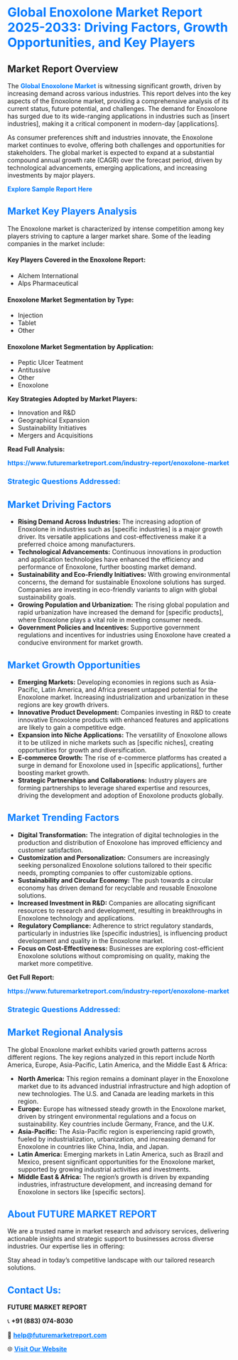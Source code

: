 <h1 style="color: #007BFF;">Global Enoxolone Market Report 2025-2033: Driving Factors, Growth Opportunities, and Key Players</h1>

<section id="overview">
<h2>Market Report Overview</h2>
<p>The <a href="https://www.futuremarketreport.com/industry-report/enoxolone-market" style="color: #007BFF; text-decoration: none;"><strong>Global Enoxolone Market</strong></a> is witnessing significant growth, driven by increasing demand across various industries. This report delves into the key aspects of the Enoxolone market, providing a comprehensive analysis of its current status, future potential, and challenges. The demand for Enoxolone has surged due to its wide-ranging applications in industries such as [insert industries], making it a critical component in modern-day [applications].</p>
<p>As consumer preferences shift and industries innovate, the Enoxolone market continues to evolve, offering both challenges and opportunities for stakeholders. The global market is expected to expand at a substantial compound annual growth rate (CAGR) over the forecast period, driven by technological advancements, emerging applications, and increasing investments by major players.</p>
</section>

<section id="overview">
<p><a href="https://www.futuremarketreport.com/request-sample/reportId=125835" style="color: #007BFF; text-decoration: none;"><strong>Explore Sample Report Here</strong></a></p>
</section>

<section id="key-players">
<h2 style="color: #007BFF;">Market Key Players Analysis</h2>
<p>The Enoxolone market is characterized by intense competition among key players striving to capture a larger market share. Some of the leading companies in the market include:</p>
<h4>Key Players Covered in the Enoxolone Report:</h4>
<ul><li>Alchem International</li><li>Alps Pharmaceutical</li></ul>
<h4>Enoxolone Market Segmentation by Type:</h4>
<ul><li>Injection</li><li>Tablet</li><li>Other</li></ul>

<h4>Enoxolone Market Segmentation by Application:</h4>
<ul><li>Peptic Ulcer Teatment</li><li>Antitussive</li><li>Other</li><li>Enoxolone</li></ul>
<p><strong>Key Strategies Adopted by Market Players:</strong></p>
<ul>
<li>Innovation and R&D</li>
<li>Geographical Expansion</li>
<li>Sustainability Initiatives</li>
<li>Mergers and Acquisitions</li>
</ul>
</section>

<section>
<p><strong>Read Full Analysis: </strong></p><a href="https://www.futuremarketreport.com/industry-report/enoxolone-market" style="color: #007BFF; text-decoration: none;"><strong>https://www.futuremarketreport.com/industry-report/enoxolone-market</strong></a>
<h3 style="color: #007BFF;">Strategic Questions Addressed:</h3>
</section>

<section id="driving-factors">
<h2 style="color: #007BFF;">Market Driving Factors</h2>
<ul>
<li><strong>Rising Demand Across Industries:</strong> The increasing adoption of Enoxolone in industries such as [specific industries] is a major growth driver. Its versatile applications and cost-effectiveness make it a preferred choice among manufacturers.</li>
<li><strong>Technological Advancements:</strong> Continuous innovations in production and application technologies have enhanced the efficiency and performance of Enoxolone, further boosting market demand.</li>
<li><strong>Sustainability and Eco-Friendly Initiatives:</strong> With growing environmental concerns, the demand for sustainable Enoxolone solutions has surged. Companies are investing in eco-friendly variants to align with global sustainability goals.</li>
<li><strong>Growing Population and Urbanization:</strong> The rising global population and rapid urbanization have increased the demand for [specific products], where Enoxolone plays a vital role in meeting consumer needs.</li>
<li><strong>Government Policies and Incentives:</strong> Supportive government regulations and incentives for industries using Enoxolone have created a conducive environment for market growth.</li>
</ul>
</section>

<section id="growth-opportunities">
<h2 style="color: #007BFF;">Market Growth Opportunities</h2>
<ul>
<li><strong>Emerging Markets:</strong> Developing economies in regions such as Asia-Pacific, Latin America, and Africa present untapped potential for the Enoxolone market. Increasing industrialization and urbanization in these regions are key growth drivers.</li>
<li><strong>Innovative Product Development:</strong> Companies investing in R&D to create innovative Enoxolone products with enhanced features and applications are likely to gain a competitive edge.</li>
<li><strong>Expansion into Niche Applications:</strong> The versatility of Enoxolone allows it to be utilized in niche markets such as [specific niches], creating opportunities for growth and diversification.</li>
<li><strong>E-commerce Growth:</strong> The rise of e-commerce platforms has created a surge in demand for Enoxolone used in [specific applications], further boosting market growth.</li>
<li><strong>Strategic Partnerships and Collaborations:</strong> Industry players are forming partnerships to leverage shared expertise and resources, driving the development and adoption of Enoxolone products globally.</li>
</ul>
</section>

<section id="trending-factors">
<h2 style="color: #007BFF;">Market Trending Factors</h2>
<ul>
<li><strong>Digital Transformation:</strong> The integration of digital technologies in the production and distribution of Enoxolone has improved efficiency and customer satisfaction.</li>
<li><strong>Customization and Personalization:</strong> Consumers are increasingly seeking personalized Enoxolone solutions tailored to their specific needs, prompting companies to offer customizable options.</li>
<li><strong>Sustainability and Circular Economy:</strong> The push towards a circular economy has driven demand for recyclable and reusable Enoxolone solutions.</li>
<li><strong>Increased Investment in R&D:</strong> Companies are allocating significant resources to research and development, resulting in breakthroughs in Enoxolone technology and applications.</li>
<li><strong>Regulatory Compliance:</strong> Adherence to strict regulatory standards, particularly in industries like [specific industries], is influencing product development and quality in the Enoxolone market.</li>
<li><strong>Focus on Cost-Effectiveness:</strong> Businesses are exploring cost-efficient Enoxolone solutions without compromising on quality, making the market more competitive.</li>
</ul>
</section>

<section>
<p><strong>Get Full Report: </strong></p><a href="https://www.futuremarketreport.com/industry-report/enoxolone-market" style="color: #007BFF; text-decoration: none;"><strong>https://www.futuremarketreport.com/industry-report/enoxolone-market</strong></a>
<h3 style="color: #007BFF;">Strategic Questions Addressed:</h3>
</section>


<section id="regional-analysis">
<h2 style="color: #007BFF;">Market Regional Analysis</h2>
<p>The global Enoxolone market exhibits varied growth patterns across different regions. The key regions analyzed in this report include North America, Europe, Asia-Pacific, Latin America, and the Middle East & Africa:</p>
<ul>
<li><strong>North America:</strong> This region remains a dominant player in the Enoxolone market due to its advanced industrial infrastructure and high adoption of new technologies. The U.S. and Canada are leading markets in this region.</li>
<li><strong>Europe:</strong> Europe has witnessed steady growth in the Enoxolone market, driven by stringent environmental regulations and a focus on sustainability. Key countries include Germany, France, and the U.K.</li>
<li><strong>Asia-Pacific:</strong> The Asia-Pacific region is experiencing rapid growth, fueled by industrialization, urbanization, and increasing demand for Enoxolone in countries like China, India, and Japan.</li>
<li><strong>Latin America:</strong> Emerging markets in Latin America, such as Brazil and Mexico, present significant opportunities for the Enoxolone market, supported by growing industrial activities and investments.</li>
<li><strong>Middle East & Africa:</strong> The region’s growth is driven by expanding industries, infrastructure development, and increasing demand for Enoxolone in sectors like [specific sectors].</li>
</ul>
</section>

<footer>
<h2 style="color: #007BFF;">About FUTURE MARKET REPORT</h2>
<p>We are a trusted name in market research and advisory services, delivering actionable insights and strategic support to businesses across diverse industries. Our expertise lies in offering:</p>

<p>Stay ahead in today’s competitive landscape with our tailored research solutions.</p>

<h2 style="color: #007BFF;">Contact Us:</h2>
<p><strong>FUTURE MARKET REPORT</strong></p>
<p>📞 <strong>+91 (883) 074-8030</strong></p>
<p>📧 <strong><a href="mailto:help@futuremarketreport.com" style="color: #007BFF;">help@futuremarketreport.com</a></strong></p>
<p>🌐 <strong><a href="https://www.futuremarketreport.com/" style="color: #007BFF;">Visit Our Website</a></strong></p>
</footer>